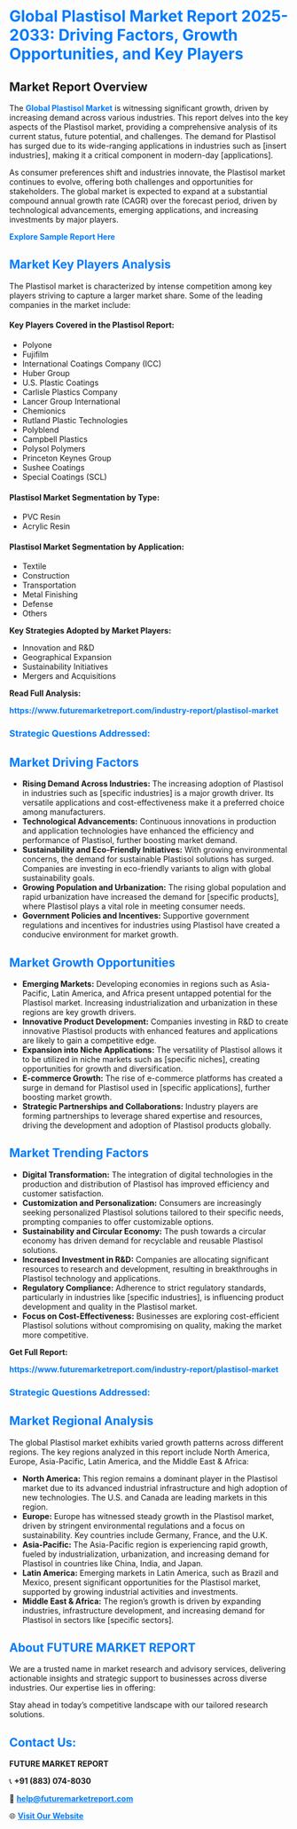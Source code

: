 <h1 style="color: #007BFF;">Global Plastisol Market Report 2025-2033: Driving Factors, Growth Opportunities, and Key Players</h1>

<section id="overview">
<h2>Market Report Overview</h2>
<p>The <a href="https://www.futuremarketreport.com/industry-report/plastisol-market" style="color: #007BFF; text-decoration: none;"><strong>Global Plastisol Market</strong></a> is witnessing significant growth, driven by increasing demand across various industries. This report delves into the key aspects of the Plastisol market, providing a comprehensive analysis of its current status, future potential, and challenges. The demand for Plastisol has surged due to its wide-ranging applications in industries such as [insert industries], making it a critical component in modern-day [applications].</p>
<p>As consumer preferences shift and industries innovate, the Plastisol market continues to evolve, offering both challenges and opportunities for stakeholders. The global market is expected to expand at a substantial compound annual growth rate (CAGR) over the forecast period, driven by technological advancements, emerging applications, and increasing investments by major players.</p>
</section>

<section id="overview">
<p><a href="https://www.futuremarketreport.com/request-sample/reportId=108054" style="color: #007BFF; text-decoration: none;"><strong>Explore Sample Report Here</strong></a></p>
</section>

<section id="key-players">
<h2 style="color: #007BFF;">Market Key Players Analysis</h2>
<p>The Plastisol market is characterized by intense competition among key players striving to capture a larger market share. Some of the leading companies in the market include:</p>
<h4>Key Players Covered in the Plastisol Report:</h4>
<ul><li>Polyone</li><li>Fujifilm</li><li>International Coatings Company (ICC)</li><li>Huber Group</li><li>U.S. Plastic Coatings</li><li>Carlisle Plastics Company</li><li>Lancer Group International</li><li>Chemionics</li><li>Rutland Plastic Technologies</li><li>Polyblend</li><li>Campbell Plastics</li><li>Polysol Polymers</li><li>Princeton Keynes Group</li><li>Sushee Coatings</li><li>Special Coatings (SCL)</li></ul>
<h4>Plastisol Market Segmentation by Type:</h4>
<ul><li>PVC Resin</li><li>Acrylic Resin</li></ul>

<h4>Plastisol Market Segmentation by Application:</h4>
<ul><li>Textile</li><li>Construction</li><li>Transportation</li><li>Metal Finishing</li><li>Defense</li><li>Others</li></ul>
<p><strong>Key Strategies Adopted by Market Players:</strong></p>
<ul>
<li>Innovation and R&D</li>
<li>Geographical Expansion</li>
<li>Sustainability Initiatives</li>
<li>Mergers and Acquisitions</li>
</ul>
</section>

<section>
<p><strong>Read Full Analysis: </strong></p><a href="https://www.futuremarketreport.com/industry-report/plastisol-market" style="color: #007BFF; text-decoration: none;"><strong>https://www.futuremarketreport.com/industry-report/plastisol-market</strong></a>
<h3 style="color: #007BFF;">Strategic Questions Addressed:</h3>
</section>

<section id="driving-factors">
<h2 style="color: #007BFF;">Market Driving Factors</h2>
<ul>
<li><strong>Rising Demand Across Industries:</strong> The increasing adoption of Plastisol in industries such as [specific industries] is a major growth driver. Its versatile applications and cost-effectiveness make it a preferred choice among manufacturers.</li>
<li><strong>Technological Advancements:</strong> Continuous innovations in production and application technologies have enhanced the efficiency and performance of Plastisol, further boosting market demand.</li>
<li><strong>Sustainability and Eco-Friendly Initiatives:</strong> With growing environmental concerns, the demand for sustainable Plastisol solutions has surged. Companies are investing in eco-friendly variants to align with global sustainability goals.</li>
<li><strong>Growing Population and Urbanization:</strong> The rising global population and rapid urbanization have increased the demand for [specific products], where Plastisol plays a vital role in meeting consumer needs.</li>
<li><strong>Government Policies and Incentives:</strong> Supportive government regulations and incentives for industries using Plastisol have created a conducive environment for market growth.</li>
</ul>
</section>

<section id="growth-opportunities">
<h2 style="color: #007BFF;">Market Growth Opportunities</h2>
<ul>
<li><strong>Emerging Markets:</strong> Developing economies in regions such as Asia-Pacific, Latin America, and Africa present untapped potential for the Plastisol market. Increasing industrialization and urbanization in these regions are key growth drivers.</li>
<li><strong>Innovative Product Development:</strong> Companies investing in R&D to create innovative Plastisol products with enhanced features and applications are likely to gain a competitive edge.</li>
<li><strong>Expansion into Niche Applications:</strong> The versatility of Plastisol allows it to be utilized in niche markets such as [specific niches], creating opportunities for growth and diversification.</li>
<li><strong>E-commerce Growth:</strong> The rise of e-commerce platforms has created a surge in demand for Plastisol used in [specific applications], further boosting market growth.</li>
<li><strong>Strategic Partnerships and Collaborations:</strong> Industry players are forming partnerships to leverage shared expertise and resources, driving the development and adoption of Plastisol products globally.</li>
</ul>
</section>

<section id="trending-factors">
<h2 style="color: #007BFF;">Market Trending Factors</h2>
<ul>
<li><strong>Digital Transformation:</strong> The integration of digital technologies in the production and distribution of Plastisol has improved efficiency and customer satisfaction.</li>
<li><strong>Customization and Personalization:</strong> Consumers are increasingly seeking personalized Plastisol solutions tailored to their specific needs, prompting companies to offer customizable options.</li>
<li><strong>Sustainability and Circular Economy:</strong> The push towards a circular economy has driven demand for recyclable and reusable Plastisol solutions.</li>
<li><strong>Increased Investment in R&D:</strong> Companies are allocating significant resources to research and development, resulting in breakthroughs in Plastisol technology and applications.</li>
<li><strong>Regulatory Compliance:</strong> Adherence to strict regulatory standards, particularly in industries like [specific industries], is influencing product development and quality in the Plastisol market.</li>
<li><strong>Focus on Cost-Effectiveness:</strong> Businesses are exploring cost-efficient Plastisol solutions without compromising on quality, making the market more competitive.</li>
</ul>
</section>

<section>
<p><strong>Get Full Report: </strong></p><a href="https://www.futuremarketreport.com/industry-report/plastisol-market" style="color: #007BFF; text-decoration: none;"><strong>https://www.futuremarketreport.com/industry-report/plastisol-market</strong></a>
<h3 style="color: #007BFF;">Strategic Questions Addressed:</h3>
</section>


<section id="regional-analysis">
<h2 style="color: #007BFF;">Market Regional Analysis</h2>
<p>The global Plastisol market exhibits varied growth patterns across different regions. The key regions analyzed in this report include North America, Europe, Asia-Pacific, Latin America, and the Middle East & Africa:</p>
<ul>
<li><strong>North America:</strong> This region remains a dominant player in the Plastisol market due to its advanced industrial infrastructure and high adoption of new technologies. The U.S. and Canada are leading markets in this region.</li>
<li><strong>Europe:</strong> Europe has witnessed steady growth in the Plastisol market, driven by stringent environmental regulations and a focus on sustainability. Key countries include Germany, France, and the U.K.</li>
<li><strong>Asia-Pacific:</strong> The Asia-Pacific region is experiencing rapid growth, fueled by industrialization, urbanization, and increasing demand for Plastisol in countries like China, India, and Japan.</li>
<li><strong>Latin America:</strong> Emerging markets in Latin America, such as Brazil and Mexico, present significant opportunities for the Plastisol market, supported by growing industrial activities and investments.</li>
<li><strong>Middle East & Africa:</strong> The region’s growth is driven by expanding industries, infrastructure development, and increasing demand for Plastisol in sectors like [specific sectors].</li>
</ul>
</section>

<footer>
<h2 style="color: #007BFF;">About FUTURE MARKET REPORT</h2>
<p>We are a trusted name in market research and advisory services, delivering actionable insights and strategic support to businesses across diverse industries. Our expertise lies in offering:</p>

<p>Stay ahead in today’s competitive landscape with our tailored research solutions.</p>

<h2 style="color: #007BFF;">Contact Us:</h2>
<p><strong>FUTURE MARKET REPORT</strong></p>
<p>📞 <strong>+91 (883) 074-8030</strong></p>
<p>📧 <strong><a href="mailto:help@futuremarketreport.com" style="color: #007BFF;">help@futuremarketreport.com</a></strong></p>
<p>🌐 <strong><a href="https://www.futuremarketreport.com/" style="color: #007BFF;">Visit Our Website</a></strong></p>
</footer>